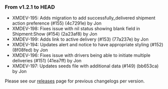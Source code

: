 ### From v1.2.1 to HEAD

- XMDEV-195: Adds migration to add successfully_delivered shipment action preference (#155) (4c7291e) by Jon
- XMDEV-198: Fixes issue with nil status showing blank field in Shipment:Show (#154) (2a23af8) by Jon
- XMDEV-199: Adds link to active delivery (#153) (77a237e) by Jon
- XMDEV-194: Updates alert and notice to have appropriate styling (#152) (8f08fed) by Jon
- XMDEV-196: Fixes issue with drivers being able to initiate multiple deliveries (#151) (41ea7ff) by Jon
- XMDEV-197: Updates seeds file with additional data (#149) (bb653ca) by Jon

Please see our [releases](https://github.com/devxiongmao/truckin-along/releases/) page for previous changelogs per version.

